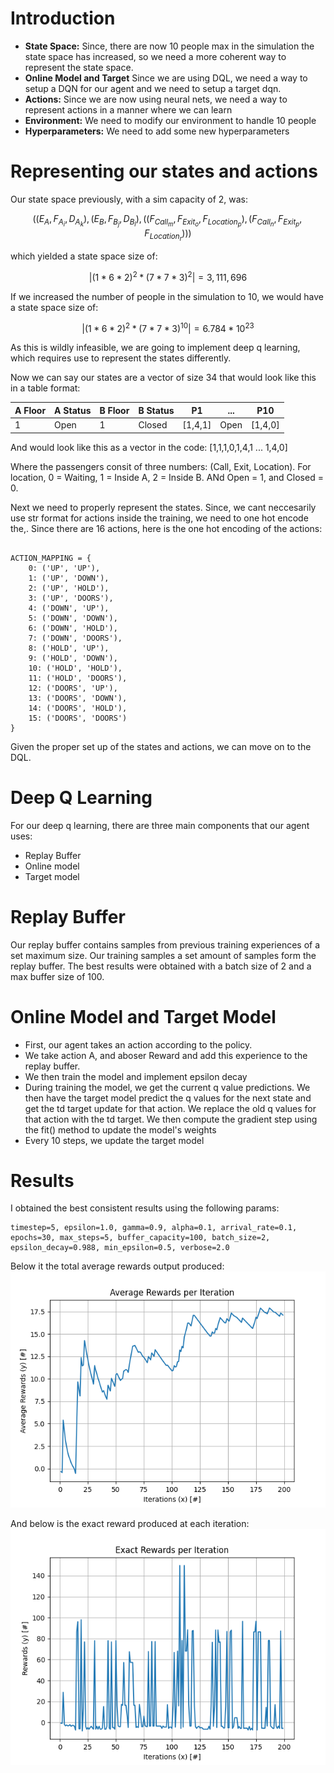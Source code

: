 # **Introduction**
- **State Space:** Since, there are now 10 people max in the simulation the state space has increased, so we need a more coherent way to represent the state space.
- **Online Model and Target** Since we are using DQL, we need a way to setup a DQN for our agent and we need to setup a target dqn.
- **Actions:** Since we are now using neural nets, we need a way to represent actions in a manner where we can learn
- **Environment:** We need to modify our environment to handle 10 people
- **Hyperparameters:** We need to add some new hyperparameters

# Representing our states and actions

Our state space previously, with a sim capacity of 2, was:

```math
((E_{A}, F_{A_i}, D_{A_k}), (E_{B}, F_{B_j}, D_{B_l}), ((F_{Call_m}, F_{Exit_o}, F_{Location_p}), (F_{Call_n}, F_{Exit_p}, F_{Location_r})))
```

which yielded a state space size of: 
```math 
|(1 * 6 *  2)^2 * (7 * 7 * 3)^2| = 3,111,696
```

If we increased the number of people in the simulation to 10, we would have a state space size of:
```math 
|(1 * 6 *  2)^2 * (7 * 7 * 3)^{10}| = 6.784 * 10^{23}
```

As this is wildly infeasible, we are going to implement deep q learning, which requires use to represent the states differently.

Now we can say our states are a vector of size 34 that would look like this in a table format:

|A Floor|A Status|B Floor|B Status|P1| ... |P10|
|---|---|---|---|---|---|---|
|1 | Open |1 | Closed |[1,4,1] | Open |[1,4,0] |

And would look like this as a vector in the code:
[1,1,1,0,1,4,1 ... 1,4,0]

Where the passengers consit of three numbers: (Call, Exit, Location). For location, 0 = Waiting, 1 = Inside A, 2 = Inside B. ANd Open = 1, and Closed = 0.

Next we need to properly represent the states. Since, we cant neccesarily use str format for actions inside the training, we need to one hot encode the,. Since there are 16 actions, here is the one hot encoding of the actions:

```

ACTION_MAPPING = {
    0: ('UP', 'UP'),
    1: ('UP', 'DOWN'),
    2: ('UP', 'HOLD'),
    3: ('UP', 'DOORS'),
    4: ('DOWN', 'UP'),
    5: ('DOWN', 'DOWN'),
    6: ('DOWN', 'HOLD'),
    7: ('DOWN', 'DOORS'),
    8: ('HOLD', 'UP'),
    9: ('HOLD', 'DOWN'),
    10: ('HOLD', 'HOLD'),
    11: ('HOLD', 'DOORS'),
    12: ('DOORS', 'UP'),
    13: ('DOORS', 'DOWN'),
    14: ('DOORS', 'HOLD'),
    15: ('DOORS', 'DOORS')
}
```

Given the proper set up of the states and actions, we can move on to the DQL.


# Deep Q Learning
For our deep q learning, there are three main components that our agent uses: 

- Replay Buffer
- Online model
- Target model

# Replay Buffer
Our replay buffer contains samples from previous training experiences of a set maximum size. Our training samples a set amount of samples form the replay buffer. The best results were obtained with a batch size of 2 and a max buffer size of 100.

# Online Model and Target Model
- First, our agent takes an action according to the policy.
- We take action A, and aboser Reward and add this experience to the replay buffer.
- We then train the model and implement epsilon decay
- During training the model, we get the current q value predictions. We then have the target model predict the q values for the next state and get the td target update for that action. We replace the old q values for that action with the td target. We then compute the gradient step using the fit() method to update the model's weights
- Every 10 steps, we update the target model

# Results

I obtained the best consistent results using the following params:
```
timestep=5, epsilon=1.0, gamma=0.9, alpha=0.1, arrival_rate=0.1, epochs=30, max_steps=5, buffer_capacity=100, batch_size=2, epsilon_decay=0.988, min_epsilon=0.5, verbose=2.0
```

Below it the total average rewards output produced: 
![img](./output/average_rewards.png)

And below is the exact reward produced at each iteration:
![img](./output/exact_rewards.png)




